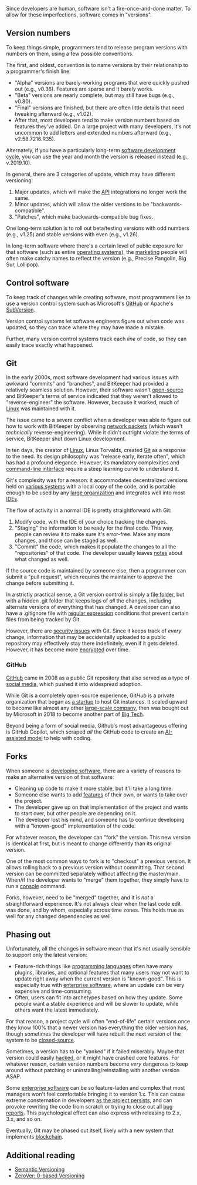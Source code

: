 
Since developers are human, software isn't a fire-once-and-done matter. To allow for these imperfections, software comes in "versions".

## Version numbers

To keep things simple, programmers tend to release program versions with numbers on them, using a few possible conventions.

The first, and oldest, convention is to name versions by their relationship to a programmer's finish line:

- "Alpha" versions are barely-working programs that were quickly pushed out (e.g., v0.36). Features are sparse and it barely works.
- "Beta" versions are nearly complete, but may still have bugs (e.g., v0.80).
- "Final" versions are finished, but there are often little details that need tweaking afterward (e.g., v1.02).
- After that, most developers tend to make version numbers based on features they've added. On a large project with many developers, it's not uncommon to add letters and extended numbers afterward (e.g., v2.58.7216.R35).

Alternately, if you have a particularly long-term [software development cycle](mgmt-2_projects-cs.md), you can use the year and month the version is released instead (e.g., v.2019.10).

In general, there are 3 categories of update, which may have different versioning:

1. Major updates, which will make the [API](computers-programming-basics.md) integrations no longer work the same.
2. Minor updates, which will allow the older versions to be "backwards-compatible".
3. "Patches", which make backwards-compatible bug fixes.

One long-term solution is to roll out beta/testing versions with odd numbers (e.g., v1.25) and stable versions with even (e.g., v1.26).

In long-term software where there's a certain level of public exposure for that software (such as entire [operating systems](computers-os.md)), the [marketing](marketing.md) people will often make catchy names to reflect the version (e.g., Precise Pangolin, Big Sur, Lollipop).

## Control software

To keep track of changes while creating software, most programmers like to use a version control system such as Microsoft's [GitHub](https://github.com) or Apache's [SubVersion](https://subversion.apache.org/).

Version control systems let software engineers figure out when code was updated, so they can trace where they may have made a mistake.

Further, many version control systems track each *line* of code, so they can easily trace exactly what happened.

## Git

In the early 2000s, most software development had various issues with awkward "commits" and "branches", and BitKeeper had provided a relatively seamless solution. However, their software wasn't [open-source](legal-ip-floss.md) and BitKeeper's terms of service indicated that they weren't allowed to "reverse-engineer" the software. However, because it worked, much of [Linux](computers-os-unix.md) was maintained with it.

The issue came to a severe conflict when a developer was able to figure out how to work with BitKeeper by observing [network packets](networks-computer.md) (which wasn't *technically* reverse-engineering). While it didn't outright violate the terms of service, BitKeeper shut down Linux development.

In ten days, the creator of [Linux](computers-os-unix.md), Linus Torvalds, created [Git](https://git-scm.com/) as a response to the need. Its design philosophy was "release early, iterate often", which has had a profound elegance. However, its mandatory complexities and [command-line interface](computers-cli.md) require a steep learning curve to understand it.

Git's complexity was for a reason: it accommodates decentralized versions held on [various systems](computers-distsys.md) with a local copy of the code, and is portable enough to be used by any [large organization](computers-distsys-enterprise.md) and integrates well into most [IDEs](computers-software-ide.md).

The flow of activity in a normal IDE is pretty straightforward with Git:

1. Modify code, with the IDE of your choice tracking the changes.
2. "Staging" the information to be ready for the final code. This way, people can review it to make sure it's error-free. Make any more changes, and those can be staged as well.
3. "Commit" the code, which makes it populate the changes to all the "repositories" of that code. The developer usually leaves [notes](language-writing-documentation-cs.md) about what changed as well.

If the source code is maintained by someone else, then a programmer can submit a "pull request", which requires the maintainer to approve the change before submitting it.

In a strictly practical sense, a Git version control is simply a [file folder](computers-files.md), but with a hidden .git folder that keeps logs of *all* the changes, including alternate versions of everything that has changed. A developer can also have a .gitignore file with [regular expression](computers-programming-basics.md) conditions that prevent certain files from being tracked by Git.

However, there are [security issues](computers-cysec.md) with Git. Since it keeps track of *every* change, information that may be accidentally uploaded to a public repository may effectively stay there indefinitely, even if it gets deleted. However, it has become more [encrypted](encryption.md) over time.

### GitHub

[GitHub](https://github.com/) came in 2008 as a public Git repository that also served as a type of [social media](networks-social.md), which pushed it into widespread adoption.

While Git is a completely open-source experience, Git*Hub* is a private organization that began as [a startup](entrepreneur-1_why.md) to host Git instances. It scaled upward to become like almost any other [large-scale company](mgmt-1_why.md), then was bought out by Microsoft in 2018 to become another part of [Big Tech](faang.md).

Beyond being a form of social media, Github's most advantageous offering is GitHub Copilot, which scraped *all* the GitHub code to create an [AI-assisted model](computers-ai.md) to help with coding.

## Forks

When someone is [developing software](computers-software-design.md), there are a variety of reasons to make an alternative version of that software:

- Cleaning up code to make it more stable, but it'll take a long time.
- Someone else wants to add [features](computers-programming-basics.md) of their own, or wants to take over the project.
- The developer gave up on that implementation of the project and wants to start over, but other people are depending on it.
- The developer lost his mind, and someone has to continue developing with a "known-good" implementation of the code.

For whatever reason, the developer can "fork" the version. This new version is identical at first, but is meant to change differently than its original version.

One of the most common ways to fork is to "checkout" a previous version. It allows rolling back to a previous version without committing. That second version can be committed separately without affecting the master/main. When/if the developer wants to "merge" them together, they simply have to run a [console](computers-cli.md) command.

Forks, however, need to be "merged" together, and it is *not* a straightforward experience. It's not always clear when the last code edit was done, and by whom, especially across time zones. This holds true as well for any changed dependencies as well.

## Phasing out

Unfortunately, all the changes in software mean that it's not usually sensible to support only the latest version:

- Feature-rich things like [programming languages](computers-languages.md) often have many plugins, libraries, and optional features that many users may not want to update right away when the current version is "known-good". This is especially true with [enterprise software](computers-distsys-enterprise.md), where an update can be very expensive and time-consuming.
- Often, users can fit into archetypes based on how they update. Some people want a stable experience and will be slower to update, while others want the latest immediately.

For that reason, a project cycle will often "end-of-life" certain versions once they know 100% that a newer version has everything the older version has, though sometimes the developer will have rebuilt the next version of the system to be [closed-source](legal-ip-floss.md).

Sometimes, a version has to be "yanked" if it failed miserably. Maybe that version could easily [hacked](hacking.md), or it might have crashed core features. For whatever reason, certain version numbers become *very* dangerous to keep around without patching or uninstalling/reinstalling with another version ASAP.

Some [enterprise software](computers-distsys-enterprise.md) can be so feature-laden and complex that most managers won't feel comfortable bringing it to version 1.x. This can cause extreme consternation in developers [as the project persists](computers-software-maintenance.md), and can provoke rewriting the code from scratch or trying to close out all [bug reports](computers-software-redesign.md). This psychological effect can also express with releasing to 2.x, 3.x, and so on.

Eventually, Git may be phased out itself, likely with a new system that implements [blockchain](computers-blockchain.md).

## Additional reading

- [Semantic Versioning](https://semver.org/)
- [ZeroVer: 0-based Versioning](https://0ver.org/)
